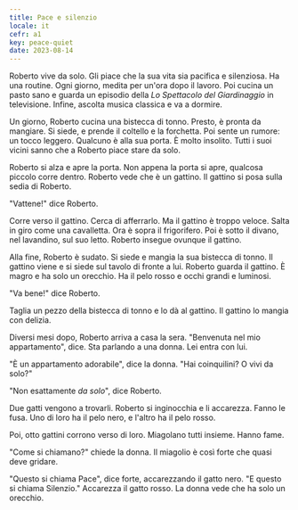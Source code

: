 ```yaml
---
title: Pace e silenzio
locale: it
cefr: a1
key: peace-quiet
date: 2023-08-14
---
```


Roberto vive da solo. Gli piace che la sua vita sia pacifica e silenziosa. Ha una routine. Ogni giorno, medita per un'ora dopo il lavoro. Poi cucina un pasto sano e guarda un episodio della *Lo Spettacolo del Giardinaggio* in televisione. Infine, ascolta musica classica e va a dormire.

Un giorno, Roberto cucina una bistecca di tonno. Presto, è pronta da mangiare. Si siede, e prende il coltello e la forchetta. Poi sente un rumore: un tocco leggero. Qualcuno è alla sua porta. È molto insolito. Tutti i suoi vicini sanno che a Roberto piace stare da solo.

Roberto si alza e apre la porta. Non appena la porta si apre, qualcosa piccolo corre dentro. Roberto vede che è un gattino. Il gattino si posa sulla sedia di Roberto.

"Vattene!" dice Roberto.

Corre verso il gattino. Cerca di afferrarlo. Ma il gattino è troppo veloce. Salta in giro come una cavalletta. Ora è sopra il frigorifero. Poi è sotto il divano, nel lavandino, sul suo letto. Roberto insegue ovunque il gattino.

Alla fine, Roberto è sudato. Si siede e mangia la sua bistecca di tonno. Il gattino viene e si siede sul tavolo di fronte a lui. Roberto guarda il gattino. È magro e ha solo un orecchio. Ha il pelo rosso e occhi grandi e luminosi.

"Va bene!" dice Roberto.

Taglia un pezzo della bistecca di tonno e lo dà al gattino. Il gattino lo mangia con delizia.

Diversi mesi dopo, Roberto arriva a casa la sera. "Benvenuta nel mio appartamento", dice. Sta parlando a una donna. Lei entra con lui.

"È un appartamento adorabile", dice la donna. "Hai coinquilini? O vivi da solo?"

"Non esattamente *da solo*", dice Roberto.

Due gatti vengono a trovarli. Roberto si inginocchia e li accarezza. Fanno le fusa. Uno di loro ha il pelo nero, e l'altro ha il pelo rosso.

Poi, otto gattini corrono verso di loro. Miagolano tutti insieme. Hanno fame.

"Come si chiamano?" chiede la donna. Il miagolio è così forte che quasi deve gridare.

"Questo si chiama Pace", dice forte, accarezzando il gatto nero. "E questo si chiama Silenzio." Accarezza il gatto rosso. La donna vede che ha solo un orecchio.